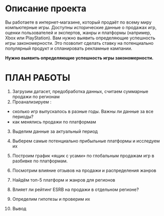 # Описание проекта

Вы работаете в интернет-магазине, который продаёт по всему миру компьютерные игры. Доступны исторические данные о продажах игр, оценки пользователей и экспертов, жанры и платформы (например, Xbox или PlayStation). Вам нужно выявить определяющие успешность игры закономерности. Это позволит сделать ставку на потенциально популярный продукт и спланировать рекламные кампании.



**Нужно выявить определяющие успешность игры закономерности.**


# ПЛАН РАБОТЫ

1. Загрузим датасет, предобработка данных, считаем суммарные продажи по регионам
2. Проанализируем : 
* сколько игр выпускалось в разные годы. Важны ли данные за все периоды?
* как менялись продажи по платформам

3. Выделим данные за актуальный период
5. Выберем самые потенциально прибыльные платформы и исследуем их
6. Построим график «ящик с усами» по глобальным продажам игр в разбивке по платформам.
7. Посмотрим влияние отзывов на продажи и распределения жанров

8. Найдём топ-5 платформ и жанров для регионов
9. Влияет ли рейтинг ESRB на продажи в отдельном регионе?
10. Определим гипотезы и проверим их
11. Вывод

